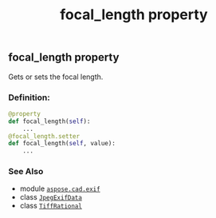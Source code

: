 ﻿---
title: focal_length property
second_title: Aspose.CAD for Python via .NET API References
description: 
type: docs
weight: 380
url: /python-net/aspose.cad.exif/jpegexifdata/focal_length/
is_root: false
---

## focal_length property


Gets or sets the focal length.
### Definition:
```python
@property
def focal_length(self):
    ...
@focal_length.setter
def focal_length(self, value):
    ...
```

### See Also
* module [`aspose.cad.exif`](../../)
* class [`JpegExifData`](/cad/python-net/aspose.cad.exif/jpegexifdata)
* class [`TiffRational`](/cad/python-net/aspose.cad.fileformats.tiff/tiffrational)

